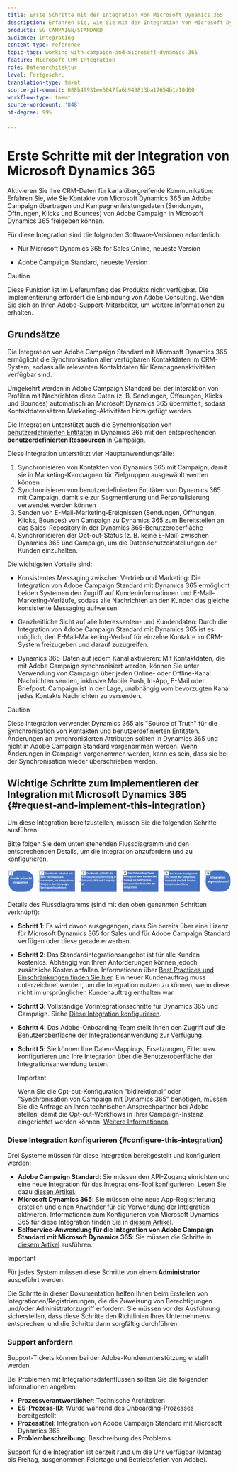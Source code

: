 ```yaml
---
title: Erste Schritte mit der Integration von Microsoft Dynamics 365
description: Erfahren Sie, wie Sie mit der Integration von Microsoft Dynamics 365 beginnen können.
products: SG_CAMPAIGN/STANDARD
audience: integrating
content-type: reference
topic-tags: working-with-campaign-and-microsoft-dynamics-365
feature: Microsoft CRM-Integration
role: Datenarchitektur
level: Fortgeschr.
translation-type: tm+mt
source-git-commit: 088b49931ee5047fa6b949813ba17654b1e10d60
workflow-type: tm+mt
source-wordcount: '848'
ht-degree: 99%

---
```



# Erste Schritte mit der Integration von Microsoft Dynamics 365

Aktivieren Sie Ihre CRM-Daten für kanalübergreifende Kommunikation: Erfahren Sie, wie Sie Kontakte von Microsoft Dynamics 365 an Adobe Campaign übertragen und Kampagnenleistungsdaten (Sendungen, Öffnungen, Klicks und Bounces) von Adobe Campaign in Microsoft Dynamics 365 freigeben können.

Für diese Integration sind die folgenden Software-Versionen erforderlich:

* Nur Microsoft Dynamics 365 for Sales Online, neueste Version

* Adobe Campaign Standard, neueste Version

>[!CAUTION]
>
>Diese Funktion ist im Lieferumfang des Produkts nicht verfügbar. Die Implementierung erfordert die Einbindung von Adobe Consulting. Wenden Sie sich an Ihren Adobe-Support-Mitarbeiter, um weitere Informationen zu erhalten.


## Grundsätze

Die Integration von Adobe Campaign Standard mit Microsoft Dynamics 365 ermöglicht die Synchronisation aller verfügbaren Kontaktdaten im CRM-System, sodass alle relevanten Kontaktdaten für Kampagnenaktivitäten verfügbar sind.

Umgekehrt werden in Adobe Campaign Standard bei der Interaktion von Profilen mit Nachrichten diese Daten (z. B. Sendungen, Öffnungen, Klicks und Bounces) automatisch an Microsoft Dynamics 365 übermittelt, sodass Kontaktdatensätzen Marketing-Aktivitäten hinzugefügt werden.

Die Integration unterstützt auch die Synchronisation von [benutzerdefinierten Entitäten](../../integrating/using/d365-acs-self-service-app-settings.md) in Dynamics 365 mit den entsprechenden **benutzerdefinierten Ressourcen** in Campaign.

Diese Integration unterstützt vier Hauptanwendungsfälle:

1. Synchronisieren von Kontakten von Dynamics 365 mit Campaign, damit sie in Marketing-Kampagnen für Zielgruppen ausgewählt werden können
1. Synchronisieren von benutzerdefinierten Entitäten von Dynamics 365 mit Campaign, damit sie zur Segmentierung und Personalisierung verwendet werden können
1. Senden von E-Mail-Marketing-Ereignissen (Sendungen, Öffnungen, Klicks, Bounces) von Campaign zu Dynamics 365 zum Bereitstellen an das Sales-Repository in der Dynamics 365-Benutzeroberfläche
1. Synchronisieren der Opt-out-Status (z. B. keine E-Mail) zwischen Dynamics 365 und Campaign, um die Datenschutzeinstellungen der Kunden einzuhalten.

Die wichtigsten Vorteile sind:

* Konsistentes Messaging zwischen Vertrieb und Marketing: Die Integration von Adobe Campaign Standard mit Dynamics 365 ermöglicht beiden Systemen den Zugriff auf Kundeninformationen und E-Mail-Marketing-Verläufe, sodass alle Nachrichten an den Kunden das gleiche konsistente Messaging aufweisen.

* Ganzheitliche Sicht auf alle Interessenten- und Kundendaten: Durch die Integration von Adobe Campaign Standard mit Dynamics 365 ist es möglich, den E-Mail-Marketing-Verlauf für einzelne Kontakte im CRM-System freizugeben und darauf zuzugreifen.

* Dynamics 365-Daten auf jedem Kanal aktivieren: Mit Kontaktdaten, die mit Adobe Campaign synchronisiert werden, können Sie unter Verwendung von Campaign über jeden Online- oder Offline-Kanal Nachrichten senden, inklusive Mobile Push, In-App, E-Mail oder Briefpost. Campaign ist in der Lage, unabhängig vom bevorzugten Kanal jedes Kontakts Nachrichten zu versenden.

>[!CAUTION]
>
>Diese Integration verwendet Dynamics 365 als &quot;Source of Truth&quot; für die Synchronisation von Kontakten und benutzerdefinierten Entitäten.  Änderungen an synchronisierten Attributen sollten in Dynamics 365 und nicht in Adobe Campaign Standard vorgenommen werden.  Wenn Änderungen in Campaign vorgenommen werden, kann es sein, dass sie bei der Synchronisation wieder überschrieben werden.


## Wichtige Schritte zum Implementieren der Integration mit Microsoft Dynamics 365 {#request-and-implement-this-integration}

Um diese Integration bereitzustellen, müssen Sie die folgenden Schritte ausführen.

Bitte folgen Sie dem unten stehenden Flussdiagramm und den entsprechenden Details, um die Integration anzufordern und zu konfigurieren.

![](assets/provisioning-wf.png)

Details des Flussdiagramms (sind mit den oben genannten Schritten verknüpft):

* **Schritt 1**: Es wird davon ausgegangen, dass Sie bereits über eine Lizenz für Microsoft Dynamics 365 for Sales und für Adobe Campaign Standard verfügen oder diese gerade erwerben.
* **Schritt 2**: Das Standardintegrationsangebot ist für alle Kunden kostenlos. Abhängig von Ihren Anforderungen können jedoch zusätzliche Kosten anfallen. Informationen über [Best Practices und Einschränkungen finden Sie hier](../../integrating/using/d365-acs-notices-and-recommendations.md). Ein neuer Kundenauftrag muss unterzeichnet werden, um die Integration nutzen zu können, wenn diese nicht im ursprünglichen Kundenauftrag enthalten war.
* **Schritt 3**: Vollständige Vorintegrationsschritte für Dynamics 365 und Campaign. Siehe [Diese Integration konfigurieren](#configure-this-integration).
* **Schritt 4**: Das Adobe-Onboarding-Team stellt Ihnen den Zugriff auf die Benutzeroberfläche der Integrationsanwendung zur Verfügung.
* **Schritt 5**: Sie können Ihre Daten-Mappings, Ersetzungen, Filter usw. konfigurieren und Ihre Integration über die Benutzeroberfläche der Integrationsanwendung testen.

   >[!IMPORTANT]
   >
   > Wenn Sie die Opt-out-Konfiguration &quot;bidirektional“ oder &quot;Synchronisation von Campaign mit Dynamics 365&quot; benötigen, müssen Sie die Anfrage an Ihren technischen Ansprechpartner bei Adobe stellen, damit die Opt-out-Workflows in Ihrer Campaign-Instanz eingerichtet werden können. [Weitere Informationen](../../integrating/using/d365-acs-notices-and-recommendations.md#opt-out).

### Diese Integration konfigurieren {#configure-this-integration}

Drei Systeme müssen für diese Integration bereitgestellt und konfiguriert werden:

* **Adobe Campaign Standard**: Sie müssen den API-Zugang einrichten und eine neue Integration für das Integrations-Tool konfigurieren. Lesen Sie dazu [diesen Artikel](../../integrating/using/d365-acs-configure-adobe-io.md).
* **Microsoft Dynamics 365**: Sie müssen eine neue App-Registrierung erstellen und einen Anwender für die Verwendung der Integration aktivieren.  Informationen zum Konfigurieren von Microsoft Dynamics 365 für diese Integration finden Sie in [diesem Artikel](../../integrating/using/d365-acs-configure-d365.md).
* **Selfservice-Anwendung für die Integration von Adobe Campaign Standard mit Microsoft Dynamics 365**: Sie müssen die Schritte in [diesem Artikel](../../integrating/using/d365-acs-self-service-app-control-access.md) ausführen.

>[!IMPORTANT]
>
>Für jedes System müssen diese Schritte von einem **Administrator** ausgeführt werden.
>
>Die Schritte in dieser Dokumentation helfen Ihnen beim Erstellen von Integrationen/Registrierungen, die die Zuweisung von Berechtigungen und/oder Administratorzugriff erfordern.  Sie müssen vor der Ausführung sicherstellen, dass diese Schritte den Richtlinien Ihres Unternehmens entsprechen, und die Schritte dann sorgfältig durchführen.


### Support anfordern

Support-Tickets können bei der Adobe-Kundenunterstützung erstellt werden.

Bei Problemen mit Integrationsdatenflüssen sollten Sie die folgenden Informationen angeben:

* **Prozessverantwortlicher**: Technische Architekten
* **ES-Prozess-ID**: Wurde während des Onboarding-Prozesses bereitgestellt
* **Prozesstitel**: Integration von Adobe Campaign Standard mit Microsoft Dynamics 365
* **Problembeschreibung**: Beschreibung des Problems

Support für die Integration ist derzeit rund um die Uhr verfügbar (Montag bis Freitag, ausgenommen Feiertage und Betriebsferien von Adobe).
